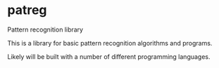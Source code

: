 # patreg
Pattern recognition library

This is a library for basic pattern recognition algorithms and programs.

Likely will be built with a number of different programming languages.
